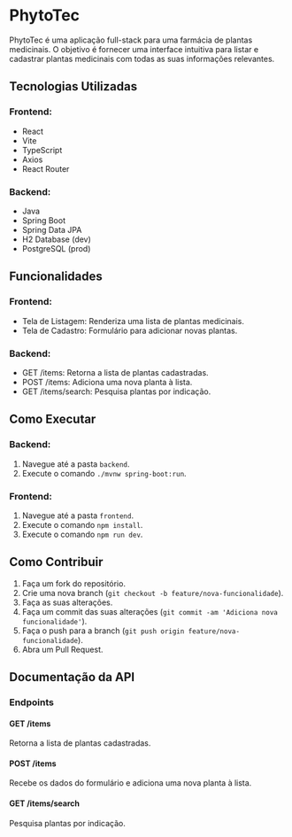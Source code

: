 # PhytoTec

PhytoTec é uma aplicação full-stack para uma farmácia de plantas medicinais. O objetivo é fornecer uma interface intuitiva para listar e cadastrar plantas medicinais com todas as suas informações relevantes.

## Tecnologias Utilizadas

### Frontend:
- React
- Vite
- TypeScript
- Axios
- React Router

### Backend:
- Java
- Spring Boot
- Spring Data JPA
- H2 Database (dev)
- PostgreSQL (prod)

## Funcionalidades

### Frontend:
- Tela de Listagem: Renderiza uma lista de plantas medicinais.
- Tela de Cadastro: Formulário para adicionar novas plantas.

### Backend:
- GET /items: Retorna a lista de plantas cadastradas.
- POST /items: Adiciona uma nova planta à lista.
- GET /items/search: Pesquisa plantas por indicação.

## Como Executar

### Backend:
1. Navegue até a pasta `backend`.
2. Execute o comando `./mvnw spring-boot:run`.

### Frontend:
1. Navegue até a pasta `frontend`.
2. Execute o comando `npm install`.
3. Execute o comando `npm run dev`.

## Como Contribuir

1. Faça um fork do repositório.
2. Crie uma nova branch (`git checkout -b feature/nova-funcionalidade`).
3. Faça as suas alterações.
4. Faça um commit das suas alterações (`git commit -am 'Adiciona nova funcionalidade'`).
5. Faça o push para a branch (`git push origin feature/nova-funcionalidade`).
6. Abra um Pull Request.

## Documentação da API

### Endpoints

#### GET /items
Retorna a lista de plantas cadastradas.

#### POST /items
Recebe os dados do formulário e adiciona uma nova planta à lista.

#### GET /items/search
Pesquisa plantas por indicação.


